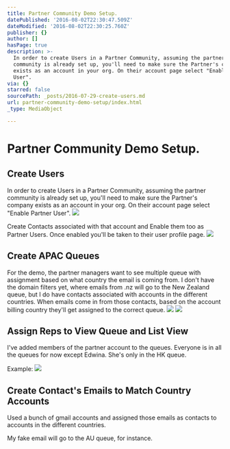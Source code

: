 ```yaml
---
title: Partner Community Demo Setup.
datePublished: '2016-08-02T22:30:47.509Z'
dateModified: '2016-08-02T22:30:25.760Z'
publisher: {}
author: []
hasPage: true
description: >-
  In order to create Users in a Partner Community, assuming the partner
  community is already set up, you'll need to make sure the Partner's company
  exists as an account in your org. On their account page select "Enable Partner
  User".
via: {}
starred: false
sourcePath: _posts/2016-07-29-create-users.md
url: partner-community-demo-setup/index.html
_type: MediaObject

---
```

# Partner Community Demo Setup.

## Create Users

In order to create Users in a Partner Community, assuming the partner community is already set up, you'll need to make sure the Partner's company exists as an account in your org. On their account page select "Enable Partner User".
![](https://the-grid-user-content.s3-us-west-2.amazonaws.com/5f9064bf-0262-4d97-9f72-d827ef4f3837.png)

Create Contacts associated with that account and Enable them too as Partner Users. Once enabled you'll be taken to their user profile page.
![](https://the-grid-user-content.s3-us-west-2.amazonaws.com/0f0becfc-6f61-4a54-91f4-438f917655bf.png)

## Create APAC Queues

For the demo, the partner managers want to see multiple queue with assignment based on what country the email is coming from. I don't have the domain filters yet, where emails from .nz will go to the New Zealand queue, but I do have contacts associated with accounts in the different countries. When emails come in from those contacts, based on the account billing country they'll get assigned to the correct queue.
![](https://the-grid-user-content.s3-us-west-2.amazonaws.com/7a6eb1db-22dd-4c81-8dac-504f2ca85cf3.png)
![](https://the-grid-user-content.s3-us-west-2.amazonaws.com/cc4739e2-5981-4f34-9bcb-d053dfc8b28e.png)

## Assign Reps to View Queue and List View

I've added members of the partner account to the queues. Everyone is in all the queues for now except Edwina. She's only in the HK queue.

Example:
![](https://the-grid-user-content.s3-us-west-2.amazonaws.com/412cd8b4-0985-4636-9db9-f61746aebb78.png)

## Create Contact's Emails to Match Country Accounts

Used a bunch of gmail accounts and assigned those emails as contacts to accounts in the different countries.

My fake email will go to the AU queue, for instance.